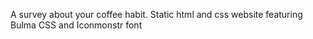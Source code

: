 A survey about your coffee habit.
Static html and css website featuring Bulma CSS and Iconmonstr font
